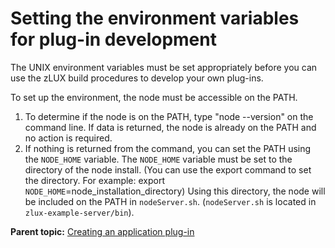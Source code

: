 # Setting the environment variables for plug-in development

The UNIX environment variables must be set appropriately before you can use the zLUX build procedures to develop your own plug-ins.

To set up the environment, the node must be accessible on the PATH. 


1.   To determine if the node is on the PATH, type "node --version" on the command line. If data is returned, the node is already on the PATH and no action is required.  
2.   If nothing is returned from the command, you can set the PATH using the `NODE_HOME` variable. The `NODE_HOME` variable must be set to the directory of the node install. (You can use the export command to set the directory. For example: export `NODE_HOME`=node_installation_directory) Using this directory, the node will be included on the PATH in `nodeServer.sh`. (`nodeServer.sh` is located in `zlux-example-server/bin`). 

 
**Parent topic:** [Creating an application plug-in](mvd-plugincreateappplugin.md)

